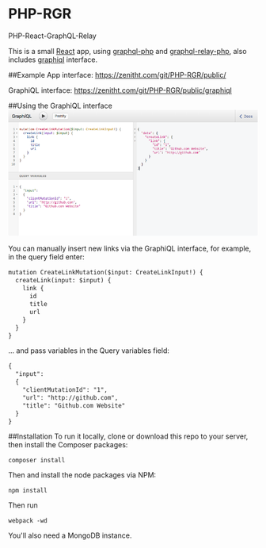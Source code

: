 # PHP-RGR
PHP-React-GraphQL-Relay

This is a small [React](https://github.com/facebook/react) app, using [graphql-php](https://github.com/webonyx/graphql-php) and [graphql-relay-php](https://github.com/ivome/graphql-relay-php), also includes [graphiql](https://github.com/graphql/graphiql) interface.


##Example
App interface: https://zenitht.com/git/PHP-RGR/public/

GraphiQL interface: https://zenitht.com/git/PHP-RGR/public/graphiql

##Using the GraphiQL interface
![](resources/graphiql.png)

You can manually insert new links via the GraphiQL interface, for example, in the query field enter:
```
mutation CreateLinkMutation($input: CreateLinkInput!) {
  createLink(input: $input) {
    link {
      id
      title
      url
    }
  }
}
```

... and pass variables in the Query variables field:
```
{
  "input":
  {
    "clientMutationId": "1",
    "url": "http://github.com",
    "title": "Github.com Website"
  }
}
```

##Installation
To run it locally, clone or download this repo to your server, then install the Composer packages:
```
composer install
```
Then and install the node packages via NPM:
```
npm install
```
Then run
```
webpack -wd
```

You'll also need a MongoDB instance.
